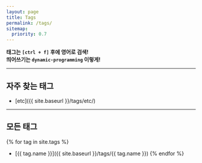 ```yaml
---
layout: page
title: Tags
permalink: /tags/
sitemap:
  priority: 0.7
---
```


**태그는 `[ctrl + f]` 후에 영어로 검색!**  
**띄어쓰기는 `dynamic-programming` 이렇게!**

---

## 자주 찾는 태그

* [etc]({{ site.baseurl }}/tags/etc/)

---

## 모든 태그

{% for tag in site.tags %}
* [{{ tag.name }}]({{ site.baseurl }}/tags/{{ tag.name }})
{% endfor %}

